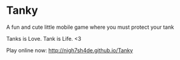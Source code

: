 # Tanky
A fun and cute little mobile game where you must protect your tank

Tanks is Love. Tank is Life. <3

Play online now: http://nigh7sh4de.github.io/Tanky
